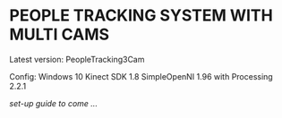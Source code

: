 # PEOPLE TRACKING SYSTEM WITH MULTI CAMS 

Latest version: PeopleTracking3Cam

Config:
Windows 10
Kinect SDK 1.8
SimpleOpenNI 1.96 with Processing 2.2.1 

_set-up guide to come ..._ 
